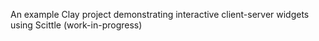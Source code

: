 
An example Clay project demonstrating interactive client-server widgets using Scittle (work-in-progress)
